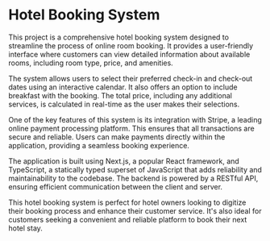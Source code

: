 # Hotel Booking System

This project is a comprehensive hotel booking system designed to streamline the process of online room booking. It provides a user-friendly interface where customers can view detailed information about available rooms, including room type, price, and amenities. 

The system allows users to select their preferred check-in and check-out dates using an interactive calendar. It also offers an option to include breakfast with the booking. The total price, including any additional services, is calculated in real-time as the user makes their selections.

One of the key features of this system is its integration with Stripe, a leading online payment processing platform. This ensures that all transactions are secure and reliable. Users can make payments directly within the application, providing a seamless booking experience.

The application is built using Next.js, a popular React framework, and TypeScript, a statically typed superset of JavaScript that adds reliability and maintainability to the codebase. The backend is powered by a RESTful API, ensuring efficient communication between the client and server.

This hotel booking system is perfect for hotel owners looking to digitize their booking process and enhance their customer service. It's also ideal for customers seeking a convenient and reliable platform to book their next hotel stay.
